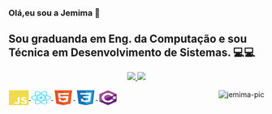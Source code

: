 ### Olá,eu sou a Jemima 👧
## Sou graduanda em Eng. da Computação e sou Técnica em Desenvolvimento de Sistemas. 💻💻

<div align="center">
  <a href="https://github.com/jemimabueno">
  <img height="180em" src="https://github-readme-stats.vercel.app/api?username=jemimabueno&show_icons=true&theme=dracula&include_all_commits=true&count_private=true"/>
  <img width="48%"  src="https://github-readme-stats.vercel.app/api/top-langs/?username=jemimabueno&layout=compact&langs_count=7&theme=dracula"/>
</div>
  <div style="display: inline_block"><br>
  <img align="center" alt="jemima-Js" height="30" width="40" src="https://raw.githubusercontent.com/devicons/devicon/master/icons/javascript/javascript-plain.svg">
 <!-- <img align="center" alt="jemima-Ts" height="30" width="40" src="https://raw.githubusercontent.com/devicons/devicon/master/icons/typescript/typescript-plain.svg">!-->
  <img align="center" alt="jemima-React" height="30" width="40" src="https://raw.githubusercontent.com/devicons/devicon/master/icons/react/react-original.svg">
  <img align="center" alt="jemima-HTML" height="30" width="40" src="https://raw.githubusercontent.com/devicons/devicon/master/icons/html5/html5-original.svg">
  <img align="center" alt="jemima-CSS" height="30" width="40" src="https://raw.githubusercontent.com/devicons/devicon/master/icons/css3/css3-original.svg">
 <!-- <img align="center" alt="jemima-Python" height="30" width="40" src="https://raw.githubusercontent.com/devicons/devicon/master/icons/python/python-original.svg">!-->
  <img align="center" alt="jemima-Csharp" height="30" width="40" src="https://raw.githubusercontent.com/devicons/devicon/master/icons/csharp/csharp-original.svg">
  <img align="right"  alt="jemima-pic" src="https://cdn.discordapp.com/attachments/998188340744568884/998188493505302590/Design_sem_nome.gif">
</div>
  
 ##
  
